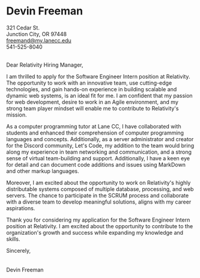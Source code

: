 # Devin Freeman

321 Cedar St.<br />
Junction City, OR 97448<br />
freemand@my.lanecc.edu<br />
541-525-8040<br />

<br />Dear Relativity Hiring Manager,

I am thrilled to apply for the Software Engineer Intern position at Relativity. The opportunity to work with an innovative team, use cutting-edge technologies, and gain hands-on experience in building scalable and dynamic web systems, is an ideal fit for me. I am confident that my passion for web development, desire to work in an Agile environment, and my strong team player mindset will enable me to contribute to Relativity's mission.

As a computer programming tutor at Lane CC, I have collaborated with students and enhanced their comprehension of computer programming languages and concepts. Additionally, as a server administrator and creator for the Discord community, Let's Code, my addition to the team would bring along my experience in team networking and communication, and a strong sense of virtual team-building and support. Additionally, I have a keen eye for detail and can document code additions and issues using MarkDown and other markup languages.

Moreover, I am excited about the opportunity to work on Relativity's highly distributable systems composed of multiple database, processing, and web servers. The chance to participate in the SCRUM process and collaborate with a diverse team to develop meaningful solutions, aligns with my career aspirations.

Thank you for considering my application for the Software Engineer Intern position at Relativity. I am excited about the opportunity to contribute to the organization's growth and success while expanding my knowledge and skills.

Sincerely,
<br />
<br />
<br />
Devin Freeman
